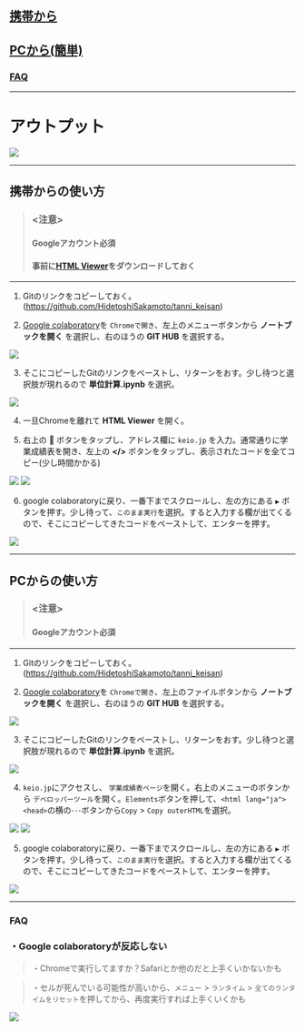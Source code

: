 
## [携帯から](#携帯からの使い方)
## [PCから(簡単)](#PCからの使い方)
### [FAQ](#FAQ)
---
# アウトプット  
<img src="https://github.com/HidetoshiSakamoto/tanni_keisan/blob/images/images/output.jpg">

---

## 携帯からの使い方
> ### <注意>
> #### **Googleアカウント必須**
> #### **事前に[HTML Viewer](https://apps.apple.com/jp/app/html-viewer-q/id810042973)をダウンロードしておく**
---

1. Gitのリンクをコピーしておく。<br>
  (https://github.com/HidetoshiSakamoto/tanni_keisan)

2. [Google colaboratory](https://colab.research.google.com/notebooks/welcome.ipynb?hl=ja)を `Chromeで開き`、左上のメニューボタンから **ノートブックを開く** を選択し、右のほうの **GIT HUB** を選択する。
<img src="https://github.com/HidetoshiSakamoto/tanni_keisan/blob/images/images/m_2.jpg">

3. そこにコピーしたGitのリンクをペーストし、リターンをおす。少し待つと選択肢が現れるので **単位計算.ipynb** を選択。
<img src="https://github.com/HidetoshiSakamoto/tanni_keisan/blob/images/images/m_3.jpg">

4. 一旦Chromeを離れて **HTML Viewer** を開く。

5. 右上の **🔗** ボタンをタップし、アドレス欄に `keio.jp` を入力。通常通りに学業成績表を開き、左上の **</>** ボタンをタップし、表示されたコードを全てコピー(少し時間かかる)
<img src="https://github.com/HidetoshiSakamoto/tanni_keisan/blob/images/images/m_5_1.jpg">
<img src="https://github.com/HidetoshiSakamoto/tanni_keisan/blob/images/images/m_5_2.jpg">

6. google colaboratoryに戻り、一番下までスクロールし、左の方にある `▶︎` ボタンを押す。少し待って、`このまま実行`を選択。すると入力する欄が出てくるので、そこにコピーしてきたコードをペーストして、エンターを押す。
<img src="https://github.com/HidetoshiSakamoto/tanni_keisan/blob/images/images/m_6.jpg">



---
## PCからの使い方
> ### <注意>
> #### **Googleアカウント必須**
---

1. Gitのリンクをコピーしておく。<br>
  (https://github.com/HidetoshiSakamoto/tanni_keisan)

2. [Google colaboratory](https://colab.research.google.com/notebooks/welcome.ipynb?hl=ja)を `Chromeで開き`、左上のファイルボタンから **ノートブックを開く** を選択し、右のほうの **GIT HUB** を選択する。
<img src="https://github.com/HidetoshiSakamoto/tanni_keisan/blob/images/images/pc_2.jpg">

3. そこにコピーしたGitのリンクをペーストし、リターンをおす。少し待つと選択肢が現れるので **単位計算.ipynb** を選択。
<img src="https://github.com/HidetoshiSakamoto/tanni_keisan/blob/images/images/pc_3.jpg">

4. `keio.jp`にアクセスし、 `学業成績表ページ`を開く。右上のメニューのボタンから `デベロッパーツール`を開く。`Elements`ボタンを押して、`<html lang="ja"><head>`の横の`･･･`ボタンから`Copy` > `Copy outerHTML`を選択。
<img src="https://github.com/HidetoshiSakamoto/tanni_keisan/blob/images/images/pc_4_1.jpg">
<img src="https://github.com/HidetoshiSakamoto/tanni_keisan/blob/images/images/pc_4_2.jpg">

5. google colaboratoryに戻り、一番下までスクロールし、左の方にある `▶︎` ボタンを押す。少し待って、`このまま実行`を選択。すると入力する欄が出てくるので、そこにコピーしてきたコードをペーストして、エンターを押す。
<img src="https://github.com/HidetoshiSakamoto/tanni_keisan/blob/images/images/pc_5.jpg">

---

### FAQ

### ・Google colaboratoryが反応しない
>・Chromeで実行してますか？Safariとか他のだと上手くいかないかも

> ・セルが死んでいる可能性が高いから、`メニュー` > `ランタイム` > `全てのランタイムをリセット`を押してから、再度実行すれば上手くいくかも
<img src="https://github.com/HidetoshiSakamoto/tanni_keisan/blob/images/images/faq_1.jpg">
